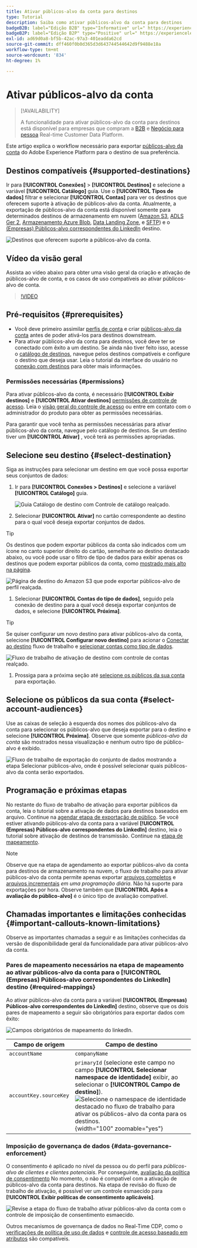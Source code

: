 ```yaml
---
title: Ativar públicos-alvo da conta para destinos
type: Tutorial
description: Saiba como ativar públicos-alvo da conta para destinos
badgeB2B: label="Edição B2B" type="Informative" url=" https://experienceleague.adobe.com/docs/experience-platform/rtcdp/intro/rtcdp-intro/overview.html?lang=en#rtcdp-editions newtab=true"
badgeB2P: label="Edição B2P" type="Positive" url=" https://experienceleague.adobe.com/docs/experience-platform/rtcdp/intro/rtcdp-intro/overview.html?lang=en#rtcdp-editions newtab=true"
exl-id: ad69d0a8-bf5b-42ac-97a3-401eadda62cd
source-git-commit: dff460f0b0d365d3d643744544642d9f9488e18a
workflow-type: tm+mt
source-wordcount: '834'
ht-degree: 1%

---
```


# Ativar públicos-alvo da conta

>[!AVAILABILITY]
>
>A funcionalidade para ativar públicos-alvo da conta para destinos está disponível para empresas que compram a [B2B](/help/rtcdp/overview.md#rtcdp-b2b) e [Negócio para pessoa](/help/rtcdp/overview.md#rtcdp-b2p) Real-time Customer Data Platform.

Este artigo explica o workflow necessário para exportar [públicos-alvo da conta](/help/segmentation/ui/account-audiences.md) do Adobe Experience Platform para o destino de sua preferência.

## Destinos compatíveis {#supported-destinations}

Ir para **[!UICONTROL Conexões]** > **[!UICONTROL Destinos]** e selecione a variável **[!UICONTROL Catálogo]** guia. Use o **[!UICONTROL Tipos de dados]** filtrar e selecionar **[!UICONTROL Contas]** para ver os destinos que oferecem suporte à ativação de públicos-alvo da conta. Atualmente, a exportação de públicos-alvo da conta está disponível somente para determinados destinos de armazenamento em nuvem ([Amazon S3](/help/destinations/catalog/cloud-storage/amazon-s3.md), [ADLS Ger 2](/help/destinations/catalog/cloud-storage/adls-gen2.md), [Armazenamento Azure Blob](/help/destinations/catalog/cloud-storage/azure-blob.md), [Data Landing Zone](/help/destinations/catalog/cloud-storage/data-landing-zone.md), e [SFTP](/help/destinations/catalog/cloud-storage/sftp.md)) e o [(Empresas) Públicos-alvo correspondentes do LinkedIn](/help/destinations/catalog/social/linkedin.md) destino.

![Destinos que oferecem suporte a públicos-alvo da conta.](/help/destinations/assets/ui/activate-account-audiences/data-types-filter.png)

## Vídeo da visão geral

Assista ao vídeo abaixo para obter uma visão geral da criação e ativação de públicos-alvo de conta, e os casos de uso compatíveis ao ativar públicos-alvo de conta.

>[!VIDEO](https://video.tv.adobe.com/v/338252/?learn=on)

## Pré-requisitos {#prerequisites}

* Você deve primeiro assimilar [perfis de conta](/help/rtcdp/accounts/account-profile-overview.md) e criar [públicos-alvo da conta](/help/segmentation/ui/account-audiences.md) antes de poder ativá-los para destinos downstream.
* Para ativar públicos-alvo da conta para destinos, você deve ter se conectado com êxito a um destino. Se ainda não tiver feito isso, acesse o [catálogo de destinos](../catalog/overview.md), navegue pelos destinos compatíveis e configure o destino que deseja usar. Leia o tutorial da interface do usuário no [conexão com destinos](./connect-destination.md) para obter mais informações.

### Permissões necessárias {#permissions}

Para ativar públicos-alvo da conta, é necessário **[!UICONTROL Exibir destinos]** e **[!UICONTROL Ativar destinos]** [permissões de controle de acesso](/help/access-control/home.md#permissions). Leia o [visão geral do controle de acesso](/help/access-control/ui/overview.md) ou entre em contato com o administrador do produto para obter as permissões necessárias.

Para garantir que você tenha as permissões necessárias para ativar públicos-alvo da conta, navegue pelo catálogo de destinos. Se um destino tiver um **[!UICONTROL Ativar]** , você terá as permissões apropriadas.

## Selecione seu destino {#select-destination}

Siga as instruções para selecionar um destino em que você possa exportar seus conjuntos de dados:

1. Ir para **[!UICONTROL Conexões > Destinos]** e selecione a variável **[!UICONTROL Catálogo]** guia.

   ![Guia Catálogo de destino com Controle de catálogo realçado.](/help/destinations/assets/ui/export-datasets/catalog-tab.png)

1. Selecionar **[!UICONTROL Ativar]** no cartão correspondente ao destino para o qual você deseja exportar conjuntos de dados.

>[!TIP]
>
>Os destinos que podem exportar públicos da conta são indicados com um ícone no canto superior direito do cartão, semelhante ao destino destacado abaixo, ou você pode usar o filtro de tipo de dados para exibir apenas os destinos que podem exportar públicos da conta, como [mostrado mais alto na página](#supported-destinations).

![Página de destino do Amazon S3 que pode exportar públicos-alvo de perfil realçada.](/help/destinations/assets/ui/activate-account-audiences/amazon-s3-icon-activate-account-audiences.png)

1. Selecionar **[!UICONTROL Contas do tipo de dados]**, seguido pela conexão de destino para a qual você deseja exportar conjuntos de dados, e selecione **[!UICONTROL Próxima]**.

>[!TIP]
> 
>Se quiser configurar um novo destino para ativar públicos-alvo da conta, selecione **[!UICONTROL Configurar novo destino]** para acionar o [Conectar ao destino](/help/destinations/ui/connect-destination.md) fluxo de trabalho e [selecionar contas como tipo de dados](/help/destinations/ui/connect-destination.md#segment-activation-or-dataset-exports).

![Fluxo de trabalho de ativação de destino com controle de contas realçado.](/help/destinations/assets/ui/activate-account-audiences/activate-account-audiences-highlighted.png)

1. Prossiga para a próxima seção até [selecione os públicos da sua conta](#select-profile-audiences) para exportação.

## Selecione os públicos da sua conta {#select-account-audiences}

Use as caixas de seleção à esquerda dos nomes dos públicos-alvo da conta para selecionar os públicos-alvo que deseja exportar para o destino e selecione **[!UICONTROL Próxima]**. Observe que somente *públicos-alvo da conta* são mostrados nessa visualização e nenhum outro tipo de público-alvo é exibido.

![Fluxo de trabalho de exportação do conjunto de dados mostrando a etapa Selecionar públicos-alvo, onde é possível selecionar quais públicos-alvo da conta serão exportados.](/help/destinations/assets/ui/activate-account-audiences/select-account-audiences.png)

## Programação e próximas etapas

No restante do fluxo de trabalho de ativação para exportar públicos da conta, leia o tutorial sobre a ativação de dados para destinos baseados em arquivo. Continue na [agendar etapa de exportação de público](/help/destinations/ui/activate-batch-profile-destinations.md#scheduling). Se você estiver ativando públicos-alvo da conta para a variável **[!UICONTROL (Empresas) Públicos-alvo correspondentes do LinkedIn]** destino, leia o tutorial sobre ativação de destinos de transmissão. Continue na [etapa de mapeamento](/help/destinations/ui/activate-segment-streaming-destinations.md#mapping).

>[!NOTE]
>
>Observe que na etapa de agendamento ao exportar públicos-alvo da conta para destinos de armazenamento na nuvem, o fluxo de trabalho para ativar públicos-alvo da conta permite apenas exportar [arquivos completos](/help/destinations/ui/activate-batch-profile-destinations.md#export-full-files) e [arquivos incrementais](/help/destinations/ui/activate-batch-profile-destinations.md#export-incremental-files) _em uma programação diária_. Não há suporte para exportações por hora. Observe também que **[!UICONTROL Após a avaliação do público-alvo]** é o único tipo de avaliação compatível.

## Chamadas importantes e limitações conhecidas {#important-callouts-known-limitations}

Observe as importantes chamadas a seguir e as limitações conhecidas da versão de disponibilidade geral da funcionalidade para ativar públicos-alvo da conta.

### Pares de mapeamento necessários na etapa de mapeamento ao ativar públicos-alvo da conta para o **[!UICONTROL (Empresas) Públicos-alvo correspondentes do LinkedIn]** destino {#required-mappings}

Ao ativar públicos-alvo da conta para a variável **[!UICONTROL (Empresas) Públicos-alvo correspondentes do LinkedIn]** destino, observe que os dois pares de mapeamento a seguir são obrigatórios para exportar dados com êxito:

![Campos obrigatórios de mapeamento do linkedIn.](/help/destinations/assets/ui/activate-account-audiences/linkedin-mapping-required-fields.png)

| Campo de origem | Campo de destino |
|---------|----------|
| `accountName` | `companyName` |
| `accountKey.sourceKey` | `primaryId` (selecione este campo no campo **[!UICONTROL Selecionar namespace de identidade]** exibir, ao selecionar o **[!UICONTROL Campo de destino]**). <br> ![Selecione o namespace de identidade destacado no fluxo de trabalho para ativar os públicos-alvo da conta para os destinos.](/help/destinations/assets/ui/activate-account-audiences/identity-namespace-highlighted.png "Selecione o namespace de identidade destacado no fluxo de trabalho para ativar os públicos-alvo da conta para os destinos."){width="100" zoomable="yes"} |

### Imposição de governança de dados {#data-governance-enforcement}

O consentimento é aplicado no nível da pessoa ou do perfil para *públicos-alvo de clientes e clientes potenciais*. Por conseguinte,  [avaliação da política de consentimento](/help/data-governance/enforcement/auto-enforcement.md#consent-policy-evaluation) No momento, o não é compatível com a ativação de públicos-alvo da conta para destinos. Na etapa de revisão do fluxo de trabalho de ativação, é possível ver um controle esmaecido para **[!UICONTROL Exibir políticas de consentimento aplicáveis]**.

![Revise a etapa do fluxo de trabalho ativar públicos-alvo da conta com o controle de imposição de consentimento esmaecido.](/help/destinations/assets/ui/activate-account-audiences/consent-checks-greyed-out.png)

Outros mecanismos de governança de dados no Real-Time CDP, como o [verificações de política de uso de dados](/help/data-governance/enforcement/auto-enforcement.md#consent-policy-evaluation) e [controle de acesso baseado em atributos](/help/destinations/home.md#attribute-based-access) são compatíveis.
